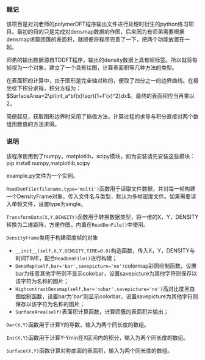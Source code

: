 ### 题记

该项目是对刘老师的polymerDFT程序输出文件进行处理时衍生的python练习项目。最初的目的只是完成对densmap数据的作图，后来因为有师弟需要根据densmap求取团簇的表面积，就顺便将程序完善了一下，把两个功能放置在一起。

师弟的输出数据源自TDDFT程序，输出的density数据上具有帧标签。所以就将每帧视为一个对象，建立了一个具有绘图，计算表面积等几种方法的类型。

在表面积的计算中，由于图形是完全轴对称的，便取了四分之一的边界曲线。在极坐标下积分求得，积分方程为：
$SurfaceArea=2\pi\int_a^bf(x)\sqrt{1+f'(x)^2}dx$。最终的表面积应当再乘以2。

简便起见，获取图形边界时采用了插值方法，计算过程的求导与积分直接对两个数组用数值的方法求得。

### 说明

该程序使用到了numpy，matplotlib，scipy模块，如为安装请先安装这些模块：
    pip install numpy,matplotlib,scipy

example.py文件为一个实例。

`ReadDenFile(filename,type='multi')`函数用于读取文件数据，并对每一帧构建一个DensityFrame对象。传入文件名与类型，默认为多帧密度文件。如果需要读入单帧文件，设置type为single。

`TransformData(X,Y,DENSITY)`函数用于转换数据类型，将一维的X，Y，DENSITY转换为二维距阵，方便作图。内置在`ReadDenFile()`中使用。

`DensityFrame`类用于构建密度帧的对象
* `__init__(self,X,Y,DENSITY,TIME=0.0)`构造函数，传入X，Y，DENSITY与时间TIME，配合`ReadDenFile()`进行构建；
* `DensMap(self,bar='bar',savepicture='no')`colormap彩图绘制函数，设置bar为任意其他字符则不显示colorbar，设置savepicture为其他字符则保存以该字符为名称的图片；
* `HighcontrastDensmap(self,bar='nobar',savepicture='no')`高对比度黑白图绘制函数，设置bar为'bar'则显示colorbar，设置savepicture为其他字符则保存以该字符为名称的图片；
* `SurfaceArea(self)`表面积计算函数，计算团簇的表面积并输出；

`Der(X,Y)`函数用于计算Y的导数，输入为两个同长度的数组。

`Int(X,Y)`函数用于计算Y-Ymin在X区间内的积分，输入为两个同长度的数组。

`Surface(X,Y)`函数计算对称曲面的表面积，输入为两个同长度的数组。

